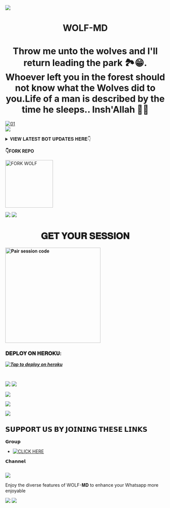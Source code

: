 <a><img src='https://i.imgur.com/LyHic3i.gif'/></a>
<h1 align="center"> WOLF-MD </h1>

 
<h1 align="center"> Throw me unto the wolves and I'll return leading the park 🏞️😁. Whoever left you in the forest should not know what the Wolves did to you.Life of a man is described by the time he sleeps.. Insh'Allah 🙏🏿
</h1>



  <a href="https://ibb.co/N6NMDtn"><img src="https://files.catbox.moe/syqk72.jpg" alt="01" border="0" /></a>                     
<a><img src='https://i.imgur.com/LyHic3i.gif'/></a>
 

<details>
<summary>𝐕𝐈𝐄𝐖 𝐋𝐀𝐓𝐄𝐒𝐓 𝐁𝐎𝐓 𝐔𝐏𝐃𝐀𝐓𝐄𝐒 𝐇𝐄𝐑𝐄👇</summary>
  
- 𝐀𝐥𝐥 𝐝𝐨𝐰𝐧𝐥𝐨𝐚𝐝 𝐞𝐫𝐫𝐨𝐫𝐬 𝐟𝐢𝐱𝐞𝐝
- 𝐀𝐧𝐭𝐢𝐜𝐚𝐥𝐥 𝐚𝐝𝐝𝐞𝐝
-𝐀𝐧𝐭𝐢𝐝𝐞𝐥𝐞𝐭𝐞 𝐚𝐝𝐝𝐞𝐝
-𝐀𝐧𝐝 𝐦𝐚𝐧𝐲 𝐦𝐨𝐫𝐞 𝐣𝐮𝐬𝐭 𝐝𝐞𝐩𝐥𝐨𝐲 𝐭𝐡𝐞 𝐛𝐨𝐭 𝐧𝐨𝐰

</details>


**👇FORK REPO**

  

<a href="https://github.com/Lupin-lion/WOLF-MD/fork"><img src="https://img.shields.io/badge/CLICK%20HERE-purple" alt="FORK WOLF" width="150"></a>


<a><img src='https://i.imgur.com/LyHic3i.gif'/></a>
<a><img src='https://i.imgur.com/LyHic3i.gif'/></a>
 <h1 align="center">  𝐆𝐄𝐓 𝐘𝐎𝐔𝐑 𝐒𝐄𝐒𝐒𝐈𝐎𝐍 </h1>
  <a href="https://wolf-md-session.onrender.com"><img src="https://img.shields.io/badge/Pair%20session%20code-white" alt="𝐏𝐚𝐢𝐫 𝐬𝐞𝐬𝐬𝐢𝐨𝐧 𝐜𝐨𝐝𝐞" width="300"></a>



###  𝐃𝐄𝐏𝐋𝐎𝐘 𝐎𝐍 𝐇𝐄𝐑𝐎𝐊𝐔:


 ***[![Tap to deploy on heroku](https://img.shields.io/badge/-Heroku%20Deploy-purple?style=for-the-badge&logo=heroku&logoColor=white)](https://dashboard.heroku.com/new?button-url=https://github.com/Lupin-lion/WOLF-MD&template=https://github.com/Lupin-lion/WOLF-MD.git)***

<br>

<a><img src='https://i.imgur.com/LyHic3i.gif'/></a>
<a><img src='https://i.imgur.com/LyHic3i.gif'/></a>
 

  

<a><img src='https://i.imgur.com/LyHic3i.gif'/></a>


<a><img src='https://i.imgur.com/LyHic3i.gif'/></a>



<a><img src='https://i.imgur.com/LyHic3i.gif'/></a>

## 𝗦𝗨𝗣𝗣𝗢𝗥𝗧 𝗨𝗦 𝗕𝗬 𝗝𝗢𝗜𝗡𝗜𝗡𝗚 𝗧𝗛𝗘𝗦𝗘 𝗟𝗜𝗡𝗞𝗦

**𝗚𝗿𝗼𝘂𝗽**
- <a href="https://chat.whatsapp.com/EIV9hfCuVed64PwCc5ha2O" target="_blank">
    <img alt="CLICK HERE" src="https://img.shields.io/badge/ JOIN OUR WHATSAPP GROUP  -25D366?style=for-the-badge&logo=whatsapp&logoColor=white" />
  </a>


**𝗖𝗵𝗮𝗻𝗻𝗲𝗹**
<p align="centre">
  <a href="https://whatsapp.com/channel/0029Vaan9TF9Bb62l8wpoD47">
    <img  />
  

   
   <a><img src='https://i.imgur.com/LyHic3i.gif'/></a>


    

Enjoy the diverse features of WOLF-𝐌𝐃  to enhance your Whatsapp more enjoyable

<a><img src='https://i.imgur.com/LyHic3i.gif'/></a>
<a><img src='https://i.imgur.com/LyHic3i.gif'/></a>
